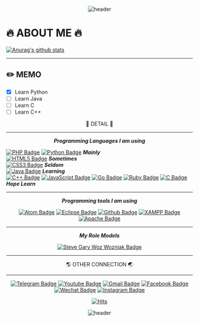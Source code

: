 <div align=center>
 
![header](https://capsule-render.vercel.app/api?type=rect&color=gradient&height=333&section=header&text=SaNsLePeR&fontSize=150)

</div>

# :fire: ABOUT ME :fire:

[![Anurag's github stats](https://github-readme-stats.vercel.app/api?username=sansleper)](https://github.com/anuraghazra/github-readme-stats)

***

## :pencil2: MEMO
- [x] Learn Python
- [ ] Learn Java
- [ ] Learn C
- [ ] Learn C++   

<div align=center>

:flashlight: DETAIL :flashlight:
</div>

***

<div align=center>
 
**_Programming Languages I am using_**

</div>

[![PHP Badge](http://img.shields.io/badge/-PHP-777BB4?style=for-the-badge&logo=w3c&link=https://www.php.net/)](https://www.php.net/)
[![Python Badge](http://img.shields.io/badge/-Python-3776AB?style=for-the-badge&logo=w3c&link=https://zzsza.github.io/)](https://www.python.org/)
**_Mainly_**   
[![HTML5 Badge](http://img.shields.io/badge/-HTML5-E34F26?style=for-the-badge&logo=w3c&link=https://zzsza.github.io/)](https://www.w3.org/TR/html52/)
**_Sometimes_**   
[![CSS3 Badge](http://img.shields.io/badge/-CSS3-1572B6?style=for-the-badge&logo=w3c&link=https://zzsza.github.io/)](https://www.w3.org/Style/CSS/Overview.en.html)
**_Seldom_**   
[![Java Badge](http://img.shields.io/badge/-Java-007396?style=for-the-badge&logo=w3c&link=https://zzsza.github.io/)](https://www.oracle.com/java/)
**_Learning_**   
[![C++ Badge](http://img.shields.io/badge/-C++-00599C?style=for-the-badge&logo=w3c&link=https://zzsza.github.io/)](https://isocpp.org/)
[![JavaScript Badge](http://img.shields.io/badge/-JavaScript-F7DF1E?style=for-the-badge&logo=w3c&link=https://zzsza.github.io/)](https://developer.mozilla.org/en-US/docs/Web/JavaScript)
[![Go Badge](http://img.shields.io/badge/-Go-00ADD8?style=for-the-badge&logo=w3c&link=https://zzsza.github.io/)](https://golang.org/)
[![Ruby Badge](http://img.shields.io/badge/-Ruby-CC342D?style=for-the-badge&logo=w3c&link=https://zzsza.github.io/)](http://www.ruby-lang.org/en/)
[![C Badge](http://img.shields.io/badge/-C-A8B9CC?style=for-the-badge&logo=w3c&link=https://zzsza.github.io/)](https://en.cppreference.com/w/)
**_Hope Learn_**

***

<div align=center>
 
**_Programming tools I am using_**

</div>

<div align=center>

[![Atom Badge](http://img.shields.io/badge/-Atom-66595C?style=for-the-badge&logo=Atom&link=https://zzsza.github.io/)](https://atom.io/)
[![Eclipse Badge](http://img.shields.io/badge/-Eclipse-2C2255?style=for-the-badge&logo=Eclipse&link=https://zzsza.github.io/)](https://www.eclipse.org/downloads/)
[![Github Badge](http://img.shields.io/badge/-Github-181717?style=for-the-badge&logo=Github&link=https://zzsza.github.io/)](https://github.com)
[![XAMPP Badge](http://img.shields.io/badge/-XAMPP-FB7A24?style=for-the-badge&logo=XAMPP&link=https://zzsza.github.io/)](https://www.apachefriends.org/index.html)
[![Apache Badge](http://img.shields.io/badge/-Apache-D22128?style=for-the-badge&logo=Apache&link=https://zzsza.github.io/)](https://httpd.apache.org/)

</div>

***

<div align=center>

**_My Role Models_**

</div>

<div align=center>

[![Steve Gary Woz Wozniak Badge](https://img.shields.io/static/v1?label=MY_LOLMODEL&message=Ste_Gary_Woz_Wozniak&color=orange?style=for-the-badge&link=http://www.woz.org/)](http://www.woz.org/)

</div>

***

<div align=center>

:earth_americas: OTHER CONNECTION :earth_asia:
</div>

***

<div align=center>
  
[![Telegram Badge](http://img.shields.io/badge/-Telegram-2CA5E0?style=flat-square&logo=telegram&link=https://telegram.org/)](https://telegram.org/)
[![Youtube Badge](https://img.shields.io/badge/Youtube-ff0000?style=flat-square&logo=youtube&link=https://www.youtube.com/)](https://www.youtube.com/)
[![Gmail Badge](https://img.shields.io/badge/-Gmail-d14836?style=flat-square&logo=Gmail&logoColor=white&link=mailto:sansleper@gmail.com)](mailto:sansleper@gmail.com)
[![Facebook Badge](https://img.shields.io/badge/-Facebook-1877f2?style=flat-square&logo=facebook&logoColor=white&link=https://www.facebook.com/)](https://www.facebook.com/)
[![Wechat Badge](http://img.shields.io/badge/-Wechat-7BB32E?style=flat-square&logo=wechat&link=https://www.wechat.com/)](https://www.wechat.com/)
[![Instagram Badge](https://img.shields.io/badge/-Instagram-dd2a7b?style=flat-square&logo=instagram&logoColor=white&link=https://www.instagram.com/)](https://www.instagram.com/) 
</div>

<div align=center>

[![Hits](https://hits.seeyoufarm.com/api/count/incr/badge.svg?url=https%3A%2F%2Fgithub.com%2Fsansleper%2FYouTube-C.M-check%2F)](https://hits.seeyoufarm.com)

![header](https://capsule-render.vercel.app/api?type=egg&color=gradient&height=333&section=footer&text=sAnSlEpEr&fontSize=100)
</div>
